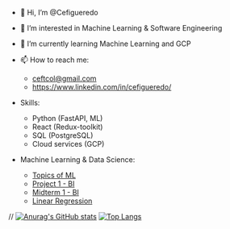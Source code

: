 - 👋 Hi, I’m @Cefigueredo
- 👀 I’m interested in Machine Learning & Software Engineering
- 🌱 I’m currently learning Machine Learning and GCP
- 📫 How to reach me: 
  - ceftcol@gmail.com
  - https://www.linkedin.com/in/cefigueredo/

- Skills:
  - Python (FastAPI, ML)
  - React (Redux-toolkit)
  - SQL (PostgreSQL)
  - Cloud services (GCP)
  
- Machine Learning & Data Science:
  - [Topics of ML](https://github.com/Cefigueredo/machine-learning)
  - [Project 1 - BI](https://github.com/Cefigueredo/Proyecto1-BusinessIntelligence)
  - [Midterm 1 - BI](https://github.com/Cefigueredo/Parcial1-BusinessIntelligence)
  - [Linear Regression](https://github.com/Cefigueredo/LinearRegression)

// [![Anurag's GitHub stats](https://github-readme-stats.vercel.app/api?username=cefigueredo)](https://github.com/anuraghazra/github-readme-stats)
[![Top Langs](https://github-readme-stats.vercel.app/api/top-langs/?username=cefigueredo&layout=compact)](https://github.com/anuraghazra/github-readme-stats)
<!---
Cefigueredo/Cefigueredo is a ✨ special ✨ repository because its `README.md` (this file) appears on your GitHub profile.
You can click the Preview link to take a look at your changes.
--->
